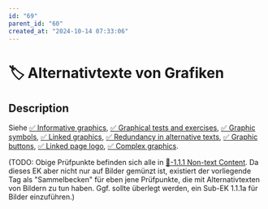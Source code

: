 ```yaml
---
id: "69"
parent_id: "60"
created_at: "2024-10-14 07:33:06"
---
```


# 🏷️ Alternativtexte von Grafiken

## Description

Siehe [✅ Informative graphics](/en/wcag/1.1.1-non-text-content/informative-graphics), [✅ Graphical tests and exercises](/en/wcag/1.1.1-non-text-content/graphical-tests-and-exercises), [✅ Graphic symbols](/en/wcag/1.1.1-non-text-content/graphic-symbols), [✅ Linked graphics](/en/wcag/1.1.1-non-text-content/linked-graphics), [✅ Redundancy in alternative texts](/en/wcag/1.1.1-non-text-content/redundancy-in-alternative-texts), [✅ Graphic buttons](/en/wcag/1.1.1-non-text-content/graphic-buttons), [✅ Linked page logo](/en/wcag/1.1.1-non-text-content/linked-page-logo), [✅ Complex graphics](/en/wcag/1.1.1-non-text-content/complex-graphics).

(TODO: Obige Prüfpunkte befinden sich alle in [📜-1.1.1 Non-text Content](/en/wcag/1.1.1-non-text-content). Da dieses EK aber nicht nur auf Bilder gemünzt ist, existiert der vorliegende Tag als "Sammelbecken" für eben jene Prüfpunkte, die mit Alternativtexten von Bildern zu tun haben. Ggf. sollte überlegt werden, ein Sub-EK 1.1.1a für Bilder einzuführen.)